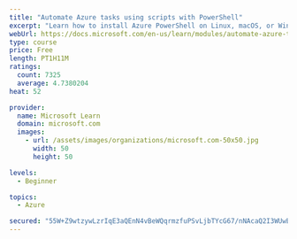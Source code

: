 ```yaml
---
title: "Automate Azure tasks using scripts with PowerShell"
excerpt: "Learn how to install Azure PowerShell on Linux, macOS, or Windows and then connect to Azure and manage your resources."
webUrl: https://docs.microsoft.com/en-us/learn/modules/automate-azure-tasks-with-powershell/
type: course
price: Free
length: PT1H11M
ratings:
  count: 7325
  average: 4.7380204
heat: 52

provider:
  name: Microsoft Learn
  domain: microsoft.com
  images:
    - url: /assets/images/organizations/microsoft.com-50x50.jpg
      width: 50
      height: 50

levels:
  - Beginner

topics:
  - Azure

secured: "55W+Z9wtzywLzrIqE3aQEnN4vBeWQqrmzfuPSvLjbTYcG67/nNAcaQ2I3WUwE1gCxvAouWgUIksQ9hbCMg8rXyKJdcOsT5skZVf+wcAwaMhkGp9fILgY655hspnzTiVBAGqM1LaVIiNy8rUzxW1KsLaUUdfU3AUDilootqaYcR5ZscNHkvt8qw1fd4b5O2wOPz9CjQB9MPaQqkb6VuUTCcv/2FHNN15zrnPUlwEAmprG85LX8Ox1uk5OJOAee2hIX64BlZINZL16h0FWMeu2LHcNfNLeBxO4Icqr+tPEnJVNnMabnD70UJagNfUMFDHvHcKkNjRvrdaj2z2vh1cbqTALnXIXuxEt3oans4ZIux8gkJAJIsPwzzeCcvc06pd5uzi80DZSJUD95VDnGSAK2HuSIOF6rkFrhCWhkBH2cwM=;EMai+tVAK06yTcvg0LI2ZQ=="
---
```


